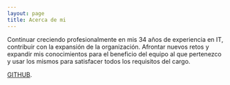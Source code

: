 ```yaml
---
layout: page
title: Acerca de mi
---
```


Continuar creciendo profesionalmente en mis 34 años de experiencia en IT, contribuir con la expansión de la organización. Afrontar nuevos retos y expandir mis conocimientos para el beneficio del equipo al que pertenezco y usar los mismos para satisfacer todos los requisitos del cargo.

[GITHUB](https://github.com/parramiguel).
